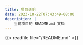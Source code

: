 ```yaml
---
title: 项目说明
date: 2023-10-22T07:43:49+08:00
description: |
    当前项目的 README.md 文档
---
```


{{< readfile file="/README.md" >}}
